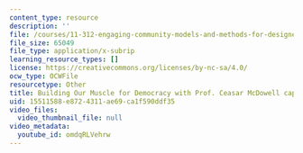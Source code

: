 ```yaml
---
content_type: resource
description: ''
file: /courses/11-312-engaging-community-models-and-methods-for-designers-and-planners-spring-2020/omdqRLVehrw_captions.webvtt
file_size: 65049
file_type: application/x-subrip
learning_resource_types: []
license: https://creativecommons.org/licenses/by-nc-sa/4.0/
ocw_type: OCWFile
resourcetype: Other
title: Building Our Muscle for Democracy with Prof. Ceasar McDowell captions
uid: 15511588-e872-4311-ae69-ca1f590ddf35
video_files:
  video_thumbnail_file: null
video_metadata:
  youtube_id: omdqRLVehrw
---
```

